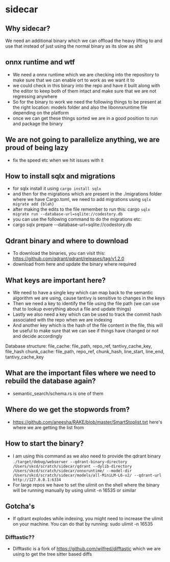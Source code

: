 # sidecar

## Why sidecar?

We need an additional binary which we can offload the heavy lifting to and use that instead of just using the normal binary as its slow as shit


## onnx runtime and wtf
- We need a onnx runtime which we are checking into the repository to make sure that we can enable ort
 to work as we want it to
- we could check in this binary into the repo and have it built along with the editor to keep both of them intact and make sure that we are not regressing anywhere
- So for the binary to work we need the following things to be present at the
 right location: models folder and also the libonnxruntime file depending on the platform
- once we can get these things sorted we are in a good position to run and package
the binary 

## We are not going to parallelize anything, we are proud of being lazy
- fix the speed etc when we hit issues with it

## How to install sqlx and migrations
- for sqlx install it using `cargo install sqlx`
- and then for the migrations which are present in the ./migrations folder where we have Cargo.toml, we need to add migrations using `sqlx migrate add {blah}`
- after making the edits to the file remember to run this: cargo `sqlx migrate run --database-url=sqlite://codestory.db`
- you can use the following command to do the migrations etc:
- cargo sqlx prepare --database-url=sqlite://codestory.db

## Qdrant binary and where to download
- To download the binaries, you can visit this: https://github.com/qdrant/qdrant/releases/tag/v1.2.0
- download from here and update the binary where required


## What keys are important here?
- We need to have a single key which can map back to the semantic algorithm we are using, cause tantivy is sensitive to changes
 in the keys
- Then we need a key to identify the file using the file path (we can use that to lookup everything about a file and update things)
- Lastly we also need a key which can be used to track the commit hash associated with the repo when we are indexing
- And another key which is the hash of the file content in the file, this will be useful to make sure that we can see if things have changed or not and decide accordingly

Database structure:
file_cache: file_path, repo_ref, tantivy_cache_key, file_hash
chunk_cache: file_path, repo_ref, chunk_hash, line_start, line_end, tantivy_cache_key


## What are the important files where we need to rebuild the database again?
- semantic_search/schema.rs is one of them

## Where do we get the stopwords from?
- https://github.com/aneesha/RAKE/blob/master/SmartStoplist.txt here's where we are getting the list from

## How to start the binary?
- I am using this command as we also need to provide the qdrant binary
`./target/debug/webserver --qdrant-binary-directory /Users/skcd/scratch/sidecar/qdrant --dylib-directory /Users/skcd/scratch/sidecar/onnxruntime/ --model-dir /Users/skcd/scratch/sidecar/models/all-MiniLM-L6-v2/ --qdrant-url http://127.0.0.1:6334`
- For large repos we have to set the ulimit on the shell where the binary will be running manually by using ulimit -n 16535 or similar

## Gotcha's
- If qdrant explodes while indexing, you might need to increase the ulimit on your machine. You can do that by running: sudo ulimit -n 16535


### Difftastic??
- Difftastic is a fork of https://github.com/wilfred/difftastic which we are using to get the tree sitter based diffs